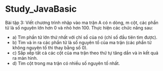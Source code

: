 # Study_JavaBasic
Bài tập 3:
Viết chương trình nhập vào ma trận A có n dòng, m cột, các phần tử là số nguyên lớn hơn 0 và nhỏ hơn 100. Thực hiện các chức năng sau:
- a) Tìm phần tử lớn thứ nhất với chỉ số của nó (chỉ số đầu tiên tìm được).
- b) Tìm và in ra các phần tử là số nguyên tố của ma trận (các phần tử không nguyên tố thì thay bằng số 0).
- c) Sắp xếp tất cả các cột của ma trận theo thứ tự tăng dần và in kết quả ra màn hình.
- d) Tìm cột trong ma trận có nhiều số nguyên tố nhất.
